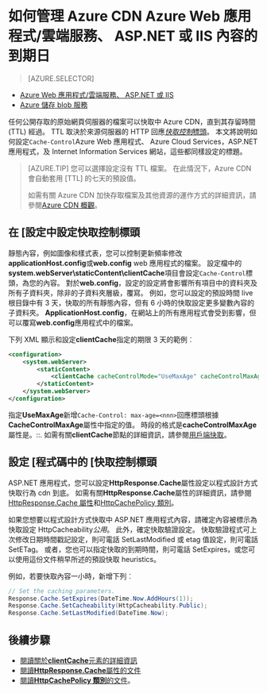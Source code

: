 <properties
 pageTitle="如何管理 Azure Web 應用程式/雲端服務、 ASP.NET 及 IIS 中 Azure CDN 內容到期 |Microsoft Azure"
 description="說明如何管理雲端服務中的內容 Azure CDN 的到期日"
 services="cdn"
 documentationCenter=".NET"
 authors="camsoper"
 manager="erikre"
 editor=""/>
<tags
 ms.service="cdn"
 ms.workload="media"
 ms.tgt_pltfrm="na"
 ms.devlang="dotnet"
 ms.topic="article"
 ms.date="09/19/2016"
 ms.author="casoper"/>

# <a name="how-to-manage-expiration-of-azure-web-appscloud-services-aspnet-or-iis-content-in-azure-cdn"></a>如何管理 Azure CDN Azure Web 應用程式/雲端服務、 ASP.NET 或 IIS 內容的到期日

> [AZURE.SELECTOR]
- [Azure Web 應用程式/雲端服務、 ASP.NET 或 IIS](cdn-manage-expiration-of-cloud-service-content.md)
- [Azure 儲存 blob 服務](cdn-manage-expiration-of-blob-content.md)

任何公開存取的原始網頁伺服器的檔案可以快取中 Azure CDN，直到其存留時間 (TTL) 經過。  TTL 取決於來源伺服器的 HTTP 回應[*快取控制*標頭](http://www.w3.org/Protocols/rfc2616/rfc2616-sec14.html#sec14.9)。  本文將說明如何設定`Cache-Control`Azure Web 應用程式、 Azure Cloud Services，ASP.NET 應用程式，及 Internet Information Services 網站，這些都同樣設定的標題。

>[AZURE.TIP] 您可以選擇設定沒有 TTL 檔案。  在此情況下，Azure CDN 會自動套用 [TTL] 的七天的預設值。
>
>如需有關 Azure CDN 加快存取檔案及其他資源的運作方式的詳細資訊，請參閱[Azure CDN 概觀](./cdn-overview.md)。

## <a name="setting-cache-control-headers-in-configuration"></a>在 [設定中設定快取控制標頭

靜態內容，例如圖像和樣式表，您可以控制更新頻率修改**applicationHost.config**或**web.config** web 應用程式的檔案。  設定檔中的**system.webServer\staticContent\clientCache**項目會設定`Cache-Control`標頭，為您的內容。 對於**web.config**，設定的設定將會影響所有項目中的資料夾及所有子資料夾，除非的子資料夾層級，覆寫。  例如，您可以設定的預設時間 live 根目錄中有 3 天，快取的所有靜態內容，但有 6 小時的快取設定更多變數內容的子資料夾。  **ApplicationHost.config**，在網站上的所有應用程式會受到影響，但可以覆寫**web.config**應用程式中的檔案。

下列 XML 顯示和設定**clientCache**指定的期限 3 天的範例︰  

```xml
<configuration>
    <system.webServer>
        <staticContent>
            <clientCache cacheControlMode="UseMaxAge" cacheControlMaxAge="3.00:00:00" />
        </staticContent>
    </system.webServer>
</configuration>
```

指定**UseMaxAge**新增`Cache-Control: max-age=<nnn>`回應標頭根據**CacheControlMaxAge**屬性中指定的值。 時段的格式是**cacheControlMaxAge**屬性是<days>。<hours>:<min>:<sec>. 如需有關**clientCache**節點的詳細資訊，請參閱[用戶端快取<clientCache>](http://www.iis.net/ConfigReference/system.webServer/staticContent/clientCache)。  

## <a name="setting-cache-control-headers-in-code"></a>設定 [程式碼中的 [快取控制標頭

ASP.NET 應用程式，您可以設定**HttpResponse.Cache**屬性設定以程式設計方式快取行為 cdn 到底。 如需有關**HttpResponse.Cache**屬性的詳細資訊，請參閱[HttpResponse.Cache 屬性](http://msdn.microsoft.com/library/system.web.httpresponse.cache.aspx)和[HttpCachePolicy 類別](http://msdn.microsoft.com/library/system.web.httpcachepolicy.aspx)。  

如果您想要以程式設計方式快取中 ASP.NET 應用程式內容，請確定內容被標示為快取設定 HttpCacheability*公用*。 此外，確定快取驗證設定。 快取驗證程式可上次修改日期時間戳記設定，則可電話 SetLastModified 或 etag 值設定，則可電話 SetETag。 或者，您也可以指定快取的到期時間，則可電話 SetExpires，或您可以使用這份文件稍早所述的預設快取 heuristics。  

例如，若要快取內容一小時，新增下列︰  

```csharp
// Set the caching parameters.
Response.Cache.SetExpires(DateTime.Now.AddHours(1));
Response.Cache.SetCacheability(HttpCacheability.Public);
Response.Cache.SetLastModified(DateTime.Now);
```

## <a name="next-steps"></a>後續步驟

- [閱讀關於**clientCache**元素的詳細資訊](http://www.iis.net/ConfigReference/system.webServer/staticContent/clientCache)
- [閱讀**HttpResponse.Cache**屬性的文件](http://msdn.microsoft.com/library/system.web.httpresponse.cache.aspx) 
- [閱讀**HttpCachePolicy 類別**的文件](http://msdn.microsoft.com/library/system.web.httpcachepolicy.aspx)。  
